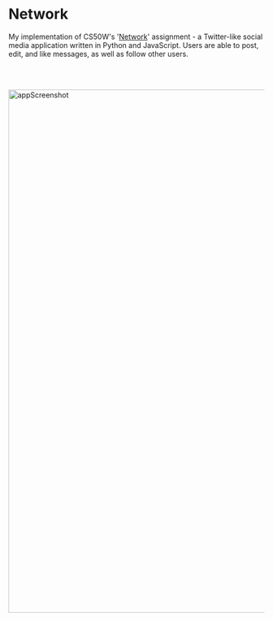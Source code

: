 # Network
 
My implementation of CS50W's '[Network](https://cs50.harvard.edu/web/2020/projects/4/network/)' assignment - a Twitter-like social media application written in Python and JavaScript. Users are able to post, edit, and like messages, as well as follow other users.

<br><br>

<img width="1031" alt="appScreenshot" src="https://user-images.githubusercontent.com/36739882/212483889-98cc9ebf-16bf-4875-8914-b77a16dd81e4.png">
